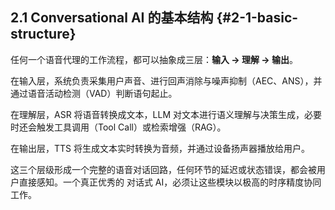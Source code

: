 ## 2.1 Conversational AI 的基本结构 {#2-1-basic-structure}
任何一个语音代理的工作流程，都可以抽象成三层：**输入 → 理解 → 输出**。

在输入层，系统负责采集用户声音、进行回声消除与噪声抑制（AEC、ANS），并通过语音活动检测（VAD）判断语句起止。

在理解层，ASR 将语音转换成文本，LLM 对文本进行语义理解与决策生成，必要时还会触发工具调用（Tool Call）或检索增强（RAG）。

在输出层，TTS 将生成文本实时转换为音频，并通过设备扬声器播放给用户。

这三个层级形成一个完整的语音对话回路，任何环节的延迟或状态错误，都会被用户直接感知。一个真正优秀的 对话式 AI，必须让这些模块以极高的时序精度协同工作。